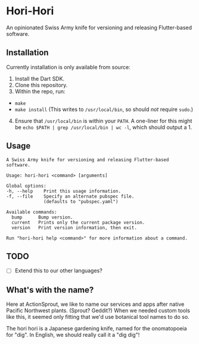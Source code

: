 # Hori-Hori

An opinionated Swiss Army knife for versioning and releasing Flutter-based software.

## Installation

Currently installation is only available from source:

1. Install the Dart SDK.
2. Clone this repository.
3. Within the repo, run:
  - `make`
  - `make install` (This writes to `/usr/local/bin`, so should _not_ require `sudo`.)
4. Ensure that `/usr/local/bin` is within your `PATH`. A one-liner for this might be `echo $PATH | grep /usr/local/bin | wc -l`, which should output a 1.

## Usage

```
A Swiss Army knife for versioning and releasing Flutter-based software.

Usage: hori-hori <command> [arguments]

Global options:
-h, --help    Print this usage information.
-f, --file    Specify an alternate pubspec file.
              (defaults to "pubspec.yaml")

Available commands:
  bump      Bump version.
  current   Prints only the current package version.
  version   Print version information, then exit.

Run "hori-hori help <command>" for more information about a command.
```

## TODO

- [ ] Extend this to our other languages?

## What's with the name?

Here at ActionSprout, we like to name our services and apps after native Pacific Northwest plants. (Sprout? Geddit?) When we needed custom tools like this, it seemed only fitting that we'd use botanical tool names to do so.

The hori hori is a Japanese gardening knife, named for the onomatopoeia for "dig". In English, we should really call it a "dig dig"!
